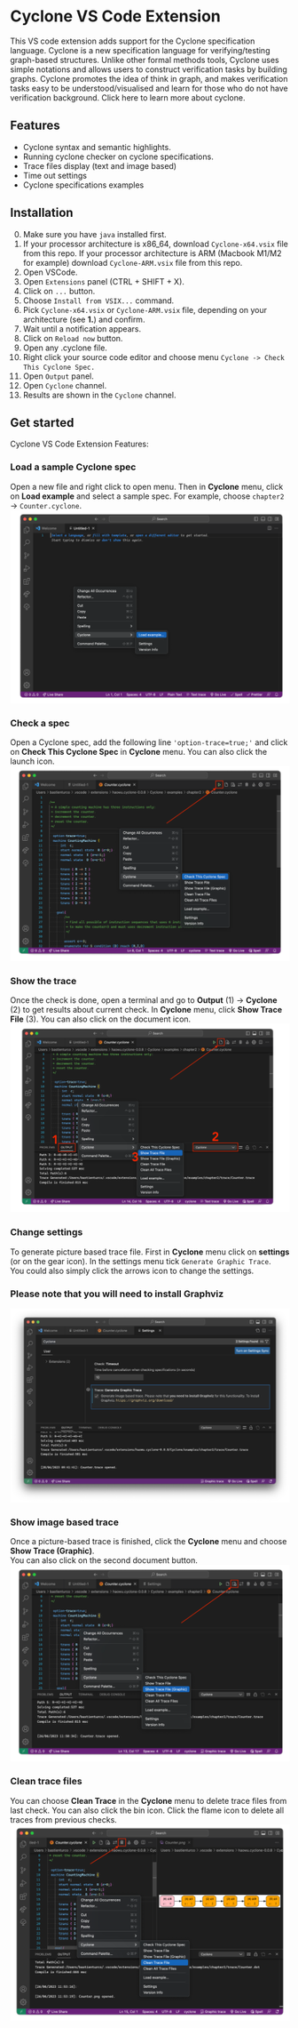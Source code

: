 # Cyclone VS Code Extension

This VS code extension adds support for the Cyclone specification language. Cyclone is a new specification language for verifying/testing graph-based structures. Unlike other formal methods tools, Cyclone uses simple notations and allows users to construct verification tasks by building graphs. Cyclone promotes the idea of think in graph, and makes verification tasks easy to be understood/visualised and learn for those who do not have verification background. Click here to learn more about cyclone.

## Features

- Cyclone syntax and semantic highlights.
- Running cyclone checker on cyclone specifications.
- Trace files display (text and image based)
- Time out settings
- Cyclone specifications examples

## Installation
0. Make sure you have `java` installed first.
1. If your processor architecture is x86_64, download `Cyclone-x64.vsix` file from this repo. If your processor architecture is ARM (Macbook M1/M2 for example) download `Cyclone-ARM.vsix` file from this repo.
2. Open VSCode.
3. Open `Extensions` panel (CTRL + SHIFT + X).
4. Click on `...` button.
5. Choose `Install from VSIX...` command.
6. Pick `Cyclone-x64.vsix` or `Cyclone-ARM.vsix` file, depending on your architecture (see **1.**) and confirm.
7. Wait until a notification appears.
8. Click on `Reload now` button.
9. Open any .cyclone file.
10. Right click your source code editor and choose menu `Cyclone -> Check This Cyclone Spec.`
11. Open `Output` panel.
12. Open `Cyclone` channel.
13. Results are shown in the `Cyclone` channel.



## Get started
Cyclone VS Code Extension Features:

### Load a sample Cyclone spec
Open a new file and right click to open menu. Then in **Cyclone** menu, click on **Load example** and select a sample spec. For example, choose ``chapter2`` -> ``Counter.cyclone``.
![](resources/walkthrough/load.png)
           
### Check a spec
Open a Cyclone spec, add the following line ``'option-trace=true;'`` and click on **Check This Cyclone Spec** in **Cyclone** menu. You can also click the launch icon.
![](resources/walkthrough/check.png)
            
### Show the trace
Once the check is done, open a terminal and go to **Output** (1) -> **Cyclone** (2) to get results about current check. In **Cyclone** menu, click **Show Trace File** (3). 
You can also click on the document icon.
![](resources/walkthrough/showTrace.png)

### Change settings
To generate picture based trace file. First in **Cyclone** menu click on **settings** (or on the gear icon). In the settings menu tick ``Generate Graphic Trace``.  
You could also simply click the arrows icon to change the settings. 
### **Please note that you will need to install Graphviz** 
![](resources/walkthrough/settings.png)
            
### Show image based trace
Once a picture-based trace is finished, click the **Cyclone** menu and choose **Show Trace (Graphic)**.  
You can also click on the second document button.
![](resources/walkthrough/showGraphicTrace.png)
          
### Clean trace files
You can choose **Clean Trace** in the **Cyclone** menu to delete trace files from last check. You can also click the bin icon. Click the flame icon to delete all traces from previous checks.
![](resources/walkthrough/clean.png)
